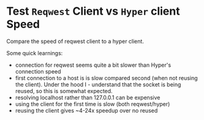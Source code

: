 # Test `Reqwest` Client vs `Hyper` client Speed

Compare the speed of reqwest client to a hyper client.

Some quick learnings:

- connection for reqwest seems quite a bit slower than Hyper's connection speed
- first connection to a host is is slow compared second (when not reusing the client). Under the hood I - understand that the socket is being reused, so this is somewhat expected.
- resolving localhost rather than 127.0.0.1 can be expensive
- using the client for the first time is slow (both reqwest/hyper)
- reusing the client gives ~4-24x speedup over no reused
